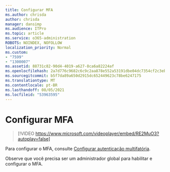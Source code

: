 ```yaml
---
title: Configurar MFA
ms.author: chrisda
author: chrisda
manager: dansimp
ms.audience: ITPro
ms.topic: article
ms.service: o365-administration
ROBOTS: NOINDEX, NOFOLLOW
localization_priority: Normal
ms.custom:
- "7599"
- "1300007"
ms.assetid: 88731c82-90d4-4019-a627-8ca6a82224af
ms.openlocfilehash: 2a7d776c9682c6c9c2aa878e552a53191dbe04dc7354cf2c3ebb9600f1fe399c
ms.sourcegitcommit: b5f7da89a650d2915dc652449623c78be6247175
ms.translationtype: MT
ms.contentlocale: pt-BR
ms.lasthandoff: 08/05/2021
ms.locfileid: "53963595"
---
```

# <a name="configure-mfa"></a>Configurar MFA

> [!VIDEO https://www.microsoft.com/videoplayer/embed/RE2MuO3?autoplay=false]

Para configurar o MFA, consulte [Configurar autenticação multifatória](https://docs.microsoft.com/microsoft-365/admin/security-and-compliance/set-up-multi-factor-authentication).

Observe que você precisa ser um administrador global para habilitar e configurar o MFA.
